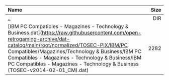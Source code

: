 |Name|Size|
|:---|---:|
|[..](../index.html)|DIR|
|[IBM PC Compatibles - Magazines - Technology & Business.dat](https://raw.githubusercontent.com/open-retrogaming-archive/dat-catalog/main/root/normalized/TOSEC-PIX/IBM/PC Compatibles/Magazines/Technology & Business/IBM PC Compatibles - Magazines - Technology & Business/IBM PC Compatibles - Magazines - Technology & Business (TOSEC-v2014-02-01_CM).dat)|2282|
